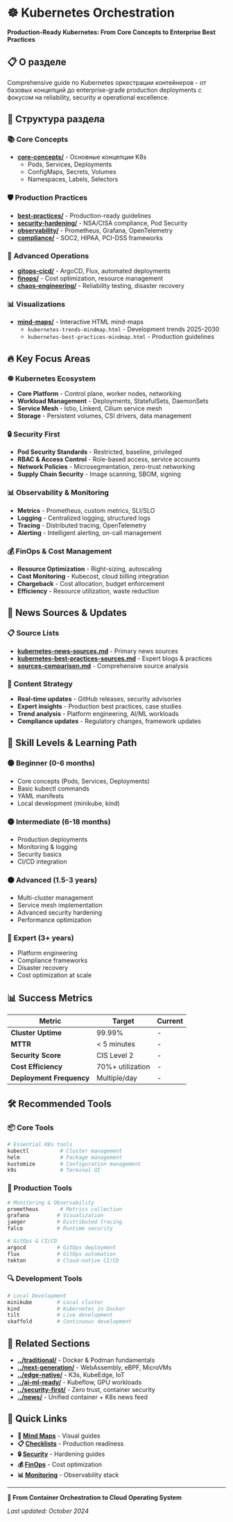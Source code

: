# ☸️ Kubernetes Orchestration

**Production-Ready Kubernetes: From Core Concepts to Enterprise Best Practices**

## 📋 О разделе

Comprehensive guide по Kubernetes оркестрации контейнеров - от базовых концепций до enterprise-grade production deployments с фокусом на reliability, security и operational excellence.

## 🎯 Структура раздела

### 📚 **Core Concepts**
- **[core-concepts/](core-concepts/)** - Основные концепции K8s
  - Pods, Services, Deployments
  - ConfigMaps, Secrets, Volumes
  - Namespaces, Labels, Selectors

### 🛡️ **Production Practices**
- **[best-practices/](best-practices/)** - Production-ready guidelines
- **[security-hardening/](security-hardening/)** - NSA/CISA compliance, Pod Security
- **[observability/](observability/)** - Prometheus, Grafana, OpenTelemetry
- **[compliance/](compliance/)** - SOC2, HIPAA, PCI-DSS frameworks

### 🚀 **Advanced Operations**
- **[gitops-cicd/](gitops-cicd/)** - ArgoCD, Flux, automated deployments
- **[finops/](finops/)** - Cost optimization, resource management
- **[chaos-engineering/](chaos-engineering/)** - Reliability testing, disaster recovery

### 📊 **Visualizations**
- **[mind-maps/](mind-maps/)** - Interactive HTML mind-maps
  - `kubernetes-trends-mindmap.html` - Development trends 2025-2030
  - `kubernetes-best-practices-mindmap.html` - Production guidelines

## 🔥 **Key Focus Areas**

### ☸️ **Kubernetes Ecosystem**
- **Core Platform** - Control plane, worker nodes, networking
- **Workload Management** - Deployments, StatefulSets, DaemonSets
- **Service Mesh** - Istio, Linkerd, Cilium service mesh
- **Storage** - Persistent volumes, CSI drivers, data management

### 🔒 **Security First**
- **Pod Security Standards** - Restricted, baseline, privileged
- **RBAC & Access Control** - Role-based access, service accounts
- **Network Policies** - Microsegmentation, zero-trust networking
- **Supply Chain Security** - Image scanning, SBOM, signing

### 📊 **Observability & Monitoring**
- **Metrics** - Prometheus, custom metrics, SLI/SLO
- **Logging** - Centralized logging, structured logs
- **Tracing** - Distributed tracing, OpenTelemetry
- **Alerting** - Intelligent alerting, on-call management

### 💰 **FinOps & Cost Management**
- **Resource Optimization** - Right-sizing, autoscaling
- **Cost Monitoring** - Kubecost, cloud billing integration
- **Chargeback** - Cost allocation, budget enforcement
- **Efficiency** - Resource utilization, waste reduction

## 📰 **News Sources & Updates**

### 📋 **Source Lists**
- **[kubernetes-news-sources.md](kubernetes-news-sources.md)** - Primary news sources
- **[kubernetes-best-practices-sources.md](kubernetes-best-practices-sources.md)** - Expert blogs & practices
- **[sources-comparison.md](sources-comparison.md)** - Comprehensive source analysis

### 🔄 **Content Strategy**
- **Real-time updates** - GitHub releases, security advisories
- **Expert insights** - Production best practices, case studies
- **Trend analysis** - Platform engineering, AI/ML workloads
- **Compliance updates** - Regulatory changes, framework updates

## 🎯 **Skill Levels & Learning Path**

### 🟢 **Beginner (0-6 months)**
- Core concepts (Pods, Services, Deployments)
- Basic kubectl commands
- YAML manifests
- Local development (minikube, kind)

### 🟡 **Intermediate (6-18 months)**
- Production deployments
- Monitoring & logging
- Security basics
- CI/CD integration

### 🟠 **Advanced (1.5-3 years)**
- Multi-cluster management
- Service mesh implementation
- Advanced security hardening
- Performance optimization

### 🔴 **Expert (3+ years)**
- Platform engineering
- Compliance frameworks
- Disaster recovery
- Cost optimization at scale

## 📊 **Success Metrics**

| Metric | Target | Current |
|--------|--------|---------|
| **Cluster Uptime** | 99.99% | - |
| **MTTR** | < 5 minutes | - |
| **Security Score** | CIS Level 2 | - |
| **Cost Efficiency** | 70%+ utilization | - |
| **Deployment Frequency** | Multiple/day | - |

## 🛠️ **Recommended Tools**

### 📦 **Core Tools**
```bash
# Essential K8s tools
kubectl          # Cluster management
helm             # Package management
kustomize        # Configuration management
k9s              # Terminal UI
```

### 🔧 **Production Tools**
```bash
# Monitoring & Observability
prometheus       # Metrics collection
grafana         # Visualization
jaeger          # Distributed tracing
falco           # Runtime security

# GitOps & CI/CD
argocd          # GitOps deployment
flux            # GitOps automation
tekton          # Cloud-native CI/CD
```

### 🔍 **Development Tools**
```bash
# Local Development
minikube        # Local cluster
kind            # Kubernetes in Docker
tilt            # Live development
skaffold        # Continuous development
```

## 🔗 **Related Sections**

- **[../traditional/](../traditional/)** - Docker & Podman fundamentals
- **[../next-generation/](../next-generation/)** - WebAssembly, eBPF, MicroVMs
- **[../edge-native/](../edge-native/)** - K3s, KubeEdge, IoT
- **[../ai-ml-ready/](../ai-ml-ready/)** - Kubeflow, GPU workloads
- **[../security-first/](../security-first/)** - Zero trust, container security
- **[../news/](../news/)** - Unified container + K8s news feed

## 📱 **Quick Links**

- **🎯 [Mind Maps](mind-maps/)** - Visual guides
- **📋 [Checklists](best-practices/)** - Production readiness
- **🔒 [Security](security-hardening/)** - Hardening guides
- **💰 [FinOps](finops/)** - Cost optimization
- **📊 [Monitoring](observability/)** - Observability stack

---

**🚀 From Container Orchestration to Cloud Operating System**

*Last updated: October 2024*